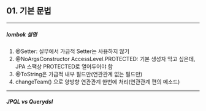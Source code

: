 ## 01. 기본 문법

----

##### lombok 설명

1. @Setter: 실무에서 가급적 Setter는 사용하지 않기
2. @NoArgsConstructor AccessLevel.PROTECTED: 기본 생성자 막고 싶은데, JPA 스팩상 PROTECTED로 열어두어야 함
3. @ToString은 가급적 내부 필드만(연관관계 없는 필드만)
4. changeTeam() 으로 양방향 연관관계 한번에 처리(연관관계 편의 메소드)

----

##### JPQL vs Querydsl
